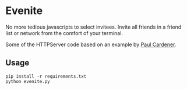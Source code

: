 Evenite
=======

No more tedious javascripts to select invitees. Invite all friends in a
friend list or network from the comfort of your terminal.

Some of the HTTPServer code based on an example by
[Paul Cardener](http://blog.carduner.net/2010/05/26/authenticating-with-facebook-on-the-command-line-using-python/).

Usage
-----

    pip install -r requirements.txt
    python evenite.py